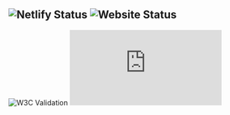 ![Netlify Status](https://img.shields.io/netlify/0be102c8-f30f-48ad-a0f0-7fb84eea2740?color=blue)
![Website Status](https://img.shields.io/website?down_color=red&down_message=down&up_color=green&up_message=online&url=https%3A%2F%2Funcenter.org)
---

![W3C Validation](https://img.shields.io/w3c-validation/html?targetUrl=https%3A%2F%2Funcenter.org)
![Last Commit Date](https://img.shields.io/github/last-commit/uncenter/uncenter.org?color=pink)
